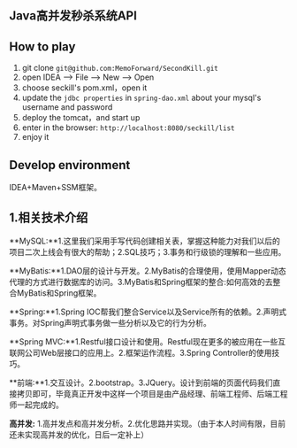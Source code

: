 ## Java高并发秒杀系统API

## How to play
 1. git clone `git@github.com:MemoForward/SecondKill.git`
 2. open IDEA -->  File  -->  New  --> Open 
 3. choose seckill's pom.xml，open it
 4. update the `jdbc properties` in `spring-dao.xml` about your mysql's username and password
 5. deploy the tomcat，and start up
 6. enter in the browser: `http://localhost:8080/seckill/list`
 7. enjoy it 

## Develop environment
IDEA+Maven+SSM框架。  

## 1.相关技术介绍
**MySQL:**1.这里我们采用手写代码创建相关表，掌握这种能力对我们以后的项目二次上线会有很大的帮助；2.SQL技巧；3.事务和行级锁的理解和一些应用。  

**MyBatis:**1.DAO层的设计与开发。2.MyBatis的合理使用，使用Mapper动态代理的方式进行数据库的访问。3.MyBatis和Spring框架的整合:如何高效的去整合MyBatis和Spring框架。  

**Spring:**1.Spring IOC帮我们整合Service以及Service所有的依赖。2.声明式事务。对Spring声明式事务做一些分析以及它的行为分析。  

**Spring MVC:**1.Restful接口设计和使用。Restful现在更多的被应用在一些互联网公司Web层接口的应用上。2.框架运作流程。3.Spring Controller的使用技巧。  

**前端:**1.交互设计。2.bootstrap。3.JQuery。设计到前端的页面代码我们直接拷贝即可，毕竟真正开发中这样一个项目是由产品经理、前端工程师、后端工程师一起完成的。  

**高并发:**
1.高并发点和高并发分析。2.优化思路并实现。（由于本人时间有限，目前还未实现高并发的优化，日后一定补上）  

